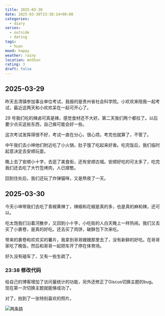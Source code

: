 ```yaml
---
title: 2025-03-30
date: 2025-03-30T23:38:14+08:00
categories:
  - diary
series:
  - outside
  - dating
tags:
  - huan
mood: happy
weather: rainy
location: AnShun
rating: 3
draft: false
---
```

## 2025-03-29

昨天去清镇参加事业单位考试，我报的是贵州省社会科学院。小欢欢来陪我一起考试，最近这两天和小欢欢呆在一起可开心了。

29 号我们吃的辣卤可真是辣，感觉食材还不大好。第二天我们两个都拉了。以后要少点买这些东西，自己做可能会好一些。

这次考试发挥得很不好，考试一直在分心，很心烦。考完也就算了，不管了。

中午我们去小坤他们附近吃了小火锅，肚子饿了吃起来好香。吃完饭后，我们临时起意决定去安顺玩耍。

晚上去了安顺小十字，去逛了美食街，还有安顺古城。安顺好吃的可太多了，吃完我们还去吃了大竹签烤肉，人已撑憨。

回到住处后，我们还玩了炸弹猫咪，又是熬夜了一天。

## 2025-03-30

今天小坤带我们去吃了青椒黄辣丁，辣椒和花椒是真的多，也是真的麻和辣，还可以。

吃太饱我们沿着河散步，又回到小十字，小吃街的人白天晚上一样热闹。我们又去买了小裹卷，是真的好吃。还去买了肉饼，破酥包下次来吃。

带来的裹卷和欢欢买的薯片，我拿到哥哥嫂嫂那里去了，没有新鲜的好吃。在哥哥家吃了晚饭，然后和哥哥一起把车开了停在体育场。

好久没有碰车了，又有一些生疏了。

### 23:38 修改代码

给自己的博客增加了访问量统计的功能，另外还修正了Giscus切换主题的bug。现在第一次切换主题就能够成功了。

对了，拍到了一张特别喜欢的照片。


![两条路](../../../../static/images/diary/two-ways.png)
